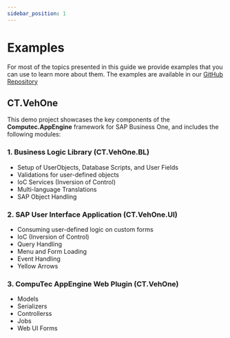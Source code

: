 ```yaml
---
sidebar_position: 1
---
```


# Examples

For most of the topics presented in this guide we provide examples that you can use to learn more about them. The examples are available in our [GitHub Repository](https://github.com/CompuTec/appengine-examples/tree/main/ae-3.0)

## CT.VehOne

This demo project showcases the key components of the **Computec.AppEngine** framework for SAP Business One, and includes the following modules:

### 1. Business Logic Library (CT.VehOne.BL)

- Setup of UserObjects, Database Scripts, and User Fields
- Validations for user-defined objects
- IoC Services (Inversion of Control)
- Multi-language Translations
- SAP Object Handling

### 2. SAP User Interface Application (CT.VehOne.UI)

- Consuming user-defined logic on custom forms
- IoC (Inversion of Control)
- Query Handling
- Menu and Form Loading
- Event Handling
- Yellow Arrows

### 3. CompuTec AppEngine Web Plugin (CT.VehOne)

- Models
- Serializers
- Controllerss
- Jobs
- Web UI Forms